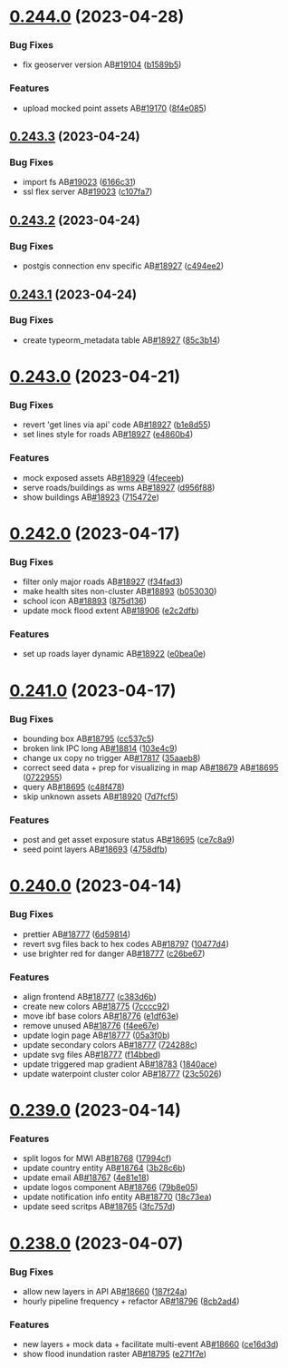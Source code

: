 # [0.244.0](https://github.com/rodekruis/IBF-system/compare/v0.243.3...v0.244.0) (2023-04-28)


### Bug Fixes

* fix geoserver version AB[#19104](https://github.com/rodekruis/IBF-system/issues/19104) ([b1589b5](https://github.com/rodekruis/IBF-system/commit/b1589b5017a711c6b9ab2ed946ea1e2b2adec31d))


### Features

* upload mocked point assets AB[#19170](https://github.com/rodekruis/IBF-system/issues/19170) ([8f4e085](https://github.com/rodekruis/IBF-system/commit/8f4e0857a6fd4095b9b109dc15c2037a755f224c))



## [0.243.3](https://github.com/rodekruis/IBF-system/compare/v0.243.2...v0.243.3) (2023-04-24)


### Bug Fixes

* import fs AB[#19023](https://github.com/rodekruis/IBF-system/issues/19023) ([6166c31](https://github.com/rodekruis/IBF-system/commit/6166c31aacd723340b6d1c641b768bd5ffcc558c))
* ssl flex server AB[#19023](https://github.com/rodekruis/IBF-system/issues/19023) ([c107fa7](https://github.com/rodekruis/IBF-system/commit/c107fa7cdfc472660fdc03c93b654fda6514b30c))



## [0.243.2](https://github.com/rodekruis/IBF-system/compare/v0.243.1...v0.243.2) (2023-04-24)


### Bug Fixes

* postgis connection env specific AB[#18927](https://github.com/rodekruis/IBF-system/issues/18927) ([c494ee2](https://github.com/rodekruis/IBF-system/commit/c494ee2481490737ff36c7ec49a49649e420ae52))



## [0.243.1](https://github.com/rodekruis/IBF-system/compare/v0.243.0...v0.243.1) (2023-04-24)


### Bug Fixes

* create typeorm_metadata table AB[#18927](https://github.com/rodekruis/IBF-system/issues/18927) ([85c3b14](https://github.com/rodekruis/IBF-system/commit/85c3b144afa3889bd5b6c09d1c71667c614e147b))



# [0.243.0](https://github.com/rodekruis/IBF-system/compare/v0.242.0...v0.243.0) (2023-04-21)


### Bug Fixes

* revert 'get lines via api' code AB[#18927](https://github.com/rodekruis/IBF-system/issues/18927) ([b1e8d55](https://github.com/rodekruis/IBF-system/commit/b1e8d550e8fb56b2826537c4b48d3130d5ae290a))
* set lines style for roads AB[#18927](https://github.com/rodekruis/IBF-system/issues/18927) ([e4860b4](https://github.com/rodekruis/IBF-system/commit/e4860b49a6e21b3fa1ae65f4cb021d6f2ef915c0))


### Features

* mock exposed assets AB[#18929](https://github.com/rodekruis/IBF-system/issues/18929) ([4feceeb](https://github.com/rodekruis/IBF-system/commit/4feceeb4822fa1fa5bb72306b789633e38449a47))
* serve roads/buildings as wms AB[#18927](https://github.com/rodekruis/IBF-system/issues/18927) ([d956f88](https://github.com/rodekruis/IBF-system/commit/d956f880c5ab6dc551628b8ba2e1a9ce193f2d5d))
* show buildings AB[#18923](https://github.com/rodekruis/IBF-system/issues/18923) ([715472e](https://github.com/rodekruis/IBF-system/commit/715472eb4ed6801acbf115cf47cc9b80c5b1c603))



# [0.242.0](https://github.com/rodekruis/IBF-system/compare/v0.241.0...v0.242.0) (2023-04-17)


### Bug Fixes

* filter only major roads AB[#18927](https://github.com/rodekruis/IBF-system/issues/18927) ([f34fad3](https://github.com/rodekruis/IBF-system/commit/f34fad3730ab9d93dc41a30005e7e4d6bd9c7acb))
* make health sites non-cluster AB[#18893](https://github.com/rodekruis/IBF-system/issues/18893) ([b053030](https://github.com/rodekruis/IBF-system/commit/b053030f393a60e6edde94cec4dedc9622c455cd))
* school icon AB[#18893](https://github.com/rodekruis/IBF-system/issues/18893) ([875d136](https://github.com/rodekruis/IBF-system/commit/875d1365164ee243e9eae78c05ec4d8a22307282))
* update mock flood extent AB[#18906](https://github.com/rodekruis/IBF-system/issues/18906) ([e2c2dfb](https://github.com/rodekruis/IBF-system/commit/e2c2dfb9c4ac3ea96a191764c5f28b36ce30a102))


### Features

* set up roads layer dynamic AB[#18922](https://github.com/rodekruis/IBF-system/issues/18922) ([e0bea0e](https://github.com/rodekruis/IBF-system/commit/e0bea0ee0e417eac98e829d807fcf014eb0156d9))



# [0.241.0](https://github.com/rodekruis/IBF-system/compare/v0.240.0...v0.241.0) (2023-04-17)


### Bug Fixes

* bounding box AB[#18795](https://github.com/rodekruis/IBF-system/issues/18795) ([cc537c5](https://github.com/rodekruis/IBF-system/commit/cc537c5c37912f45e6d29e0563755c6228b6be23))
* broken link IPC long AB[#18814](https://github.com/rodekruis/IBF-system/issues/18814) ([103e4c9](https://github.com/rodekruis/IBF-system/commit/103e4c99d4aca214ec64e13d90f000b4947861e5))
* change ux copy no trigger AB[#17817](https://github.com/rodekruis/IBF-system/issues/17817) ([35aaeb8](https://github.com/rodekruis/IBF-system/commit/35aaeb841dc78222a2c147904e8462b18d449d77))
* correct seed data + prep for visualizing in map AB[#18679](https://github.com/rodekruis/IBF-system/issues/18679) AB[#18695](https://github.com/rodekruis/IBF-system/issues/18695) ([0722955](https://github.com/rodekruis/IBF-system/commit/0722955a48fc762f01d5fa03e8aafeda5d56ce64))
* query AB[#18695](https://github.com/rodekruis/IBF-system/issues/18695) ([c48f478](https://github.com/rodekruis/IBF-system/commit/c48f478911beb6594ec63c3b3196edfdb77e10c7))
* skip unknown assets AB[#18920](https://github.com/rodekruis/IBF-system/issues/18920) ([7d7fcf5](https://github.com/rodekruis/IBF-system/commit/7d7fcf5e9b346b36d32f3dd7f33e56b9982dcba2))


### Features

* post and get asset exposure status AB[#18695](https://github.com/rodekruis/IBF-system/issues/18695) ([ce7c8a9](https://github.com/rodekruis/IBF-system/commit/ce7c8a9e1141d09a60e9e4915031891633126482))
* seed point layers AB[#18693](https://github.com/rodekruis/IBF-system/issues/18693) ([4758dfb](https://github.com/rodekruis/IBF-system/commit/4758dfbce9cc17abad5b7431d6df5e6c50d94fc5))



# [0.240.0](https://github.com/rodekruis/IBF-system/compare/v0.239.0...v0.240.0) (2023-04-14)


### Bug Fixes

* prettier AB[#18777](https://github.com/rodekruis/IBF-system/issues/18777) ([6d59814](https://github.com/rodekruis/IBF-system/commit/6d598141bd8abf323501008dbe77d0b6d10690cf))
* revert svg files back to hex codes AB[#18797](https://github.com/rodekruis/IBF-system/issues/18797) ([10477d4](https://github.com/rodekruis/IBF-system/commit/10477d4a4f71685b32c726592091aa8d263dcc9c))
* use brighter red for danger AB[#18777](https://github.com/rodekruis/IBF-system/issues/18777) ([c26be67](https://github.com/rodekruis/IBF-system/commit/c26be67024e5ff893b079efb17cea5bf0fbc3349))


### Features

* align frontend AB[#18777](https://github.com/rodekruis/IBF-system/issues/18777) ([c383d6b](https://github.com/rodekruis/IBF-system/commit/c383d6ba1b50baba7039bfaca0093e80f2f05713))
* create new colors AB[#18775](https://github.com/rodekruis/IBF-system/issues/18775) ([7cccc92](https://github.com/rodekruis/IBF-system/commit/7cccc9286ca2f0bbf7c3d963bd337f3961c04d3b))
* move ibf base colors AB[#18776](https://github.com/rodekruis/IBF-system/issues/18776) ([e1df63e](https://github.com/rodekruis/IBF-system/commit/e1df63e3d57a30ec6aa43f703a3d7c1c51614aea))
* remove unused AB[#18776](https://github.com/rodekruis/IBF-system/issues/18776) ([f4ee67e](https://github.com/rodekruis/IBF-system/commit/f4ee67ea1a052d454f4506118054a04faf53b01d))
* update login page AB[#18777](https://github.com/rodekruis/IBF-system/issues/18777) ([05a3f0b](https://github.com/rodekruis/IBF-system/commit/05a3f0b2efb319f5d4a115cd6472cc2e47b4df63))
* update secondary colors AB[#18777](https://github.com/rodekruis/IBF-system/issues/18777) ([724288c](https://github.com/rodekruis/IBF-system/commit/724288cddc1185fa82152ac9f71b30fce7534de3))
* update svg files AB[#18777](https://github.com/rodekruis/IBF-system/issues/18777) ([f14bbed](https://github.com/rodekruis/IBF-system/commit/f14bbed91dc8011a988215a333000d28e3406d35))
* update triggered map gradient AB[#18783](https://github.com/rodekruis/IBF-system/issues/18783) ([1840ace](https://github.com/rodekruis/IBF-system/commit/1840ace896a43a02d034842b46ca600bde40b2b6))
* update waterpoint cluster color AB[#18777](https://github.com/rodekruis/IBF-system/issues/18777) ([23c5026](https://github.com/rodekruis/IBF-system/commit/23c5026806ce3c1ddbc081703b46322795140739))



# [0.239.0](https://github.com/rodekruis/IBF-system/compare/v0.238.0...v0.239.0) (2023-04-14)


### Features

* split logos for MWI AB[#18768](https://github.com/rodekruis/IBF-system/issues/18768) ([17994cf](https://github.com/rodekruis/IBF-system/commit/17994cf96a99746fa87935de118a8d80f4466cea))
* update country entity AB[#18764](https://github.com/rodekruis/IBF-system/issues/18764) ([3b28c6b](https://github.com/rodekruis/IBF-system/commit/3b28c6b092065fdf89da1ac50d7ced14bea84733))
* update email AB[#18767](https://github.com/rodekruis/IBF-system/issues/18767) ([4e81e18](https://github.com/rodekruis/IBF-system/commit/4e81e18849273f1fac690d192314ca685577c05c))
* update logos component AB[#18766](https://github.com/rodekruis/IBF-system/issues/18766) ([79b8e05](https://github.com/rodekruis/IBF-system/commit/79b8e05543d32b230501d73f45535e05590c7b07))
* update notification info entity AB[#18770](https://github.com/rodekruis/IBF-system/issues/18770) ([18c73ea](https://github.com/rodekruis/IBF-system/commit/18c73ea9aa5fb2ad89b2ab52c052d0a385bac032))
* update seed scritps AB[#18765](https://github.com/rodekruis/IBF-system/issues/18765) ([3fc757d](https://github.com/rodekruis/IBF-system/commit/3fc757dca5847dbc285f58aafa10967313cf8c3d))



# [0.238.0](https://github.com/rodekruis/IBF-system/compare/v0.237.0...v0.238.0) (2023-04-07)


### Bug Fixes

* allow new layers in API AB[#18660](https://github.com/rodekruis/IBF-system/issues/18660) ([187f24a](https://github.com/rodekruis/IBF-system/commit/187f24a49354b2e5714dfe26509636e47c4e063e))
* hourly pipeline frequency + refactor AB[#18796](https://github.com/rodekruis/IBF-system/issues/18796) ([8cb2ad4](https://github.com/rodekruis/IBF-system/commit/8cb2ad42e4dc4a980d44924b46fe9cb18eb7198d))


### Features

* new layers + mock data + facilitate multi-event AB[#18660](https://github.com/rodekruis/IBF-system/issues/18660) ([ce16d3d](https://github.com/rodekruis/IBF-system/commit/ce16d3d753302dc5616018b1dca033a01c7cdd1b))
* show flood inundation raster AB[#18795](https://github.com/rodekruis/IBF-system/issues/18795) ([e271f7e](https://github.com/rodekruis/IBF-system/commit/e271f7efa79307e8c9a1c5dfb6a172229ae481e7))



